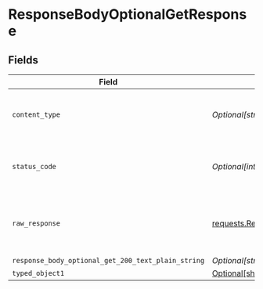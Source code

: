 # ResponseBodyOptionalGetResponse


## Fields

| Field                                                                                 | Type                                                                                  | Required                                                                              | Description                                                                           |
| ------------------------------------------------------------------------------------- | ------------------------------------------------------------------------------------- | ------------------------------------------------------------------------------------- | ------------------------------------------------------------------------------------- |
| `content_type`                                                                        | *Optional[str]*                                                                       | :heavy_check_mark:                                                                    | HTTP response content type for this operation                                         |
| `status_code`                                                                         | *Optional[int]*                                                                       | :heavy_check_mark:                                                                    | HTTP response status code for this operation                                          |
| `raw_response`                                                                        | [requests.Response](https://requests.readthedocs.io/en/latest/api/#requests.Response) | :heavy_minus_sign:                                                                    | Raw HTTP response; suitable for custom response parsing                               |
| `response_body_optional_get_200_text_plain_string`                                    | *Optional[str]*                                                                       | :heavy_minus_sign:                                                                    | OK                                                                                    |
| `typed_object1`                                                                       | [Optional[shared.TypedObject1]](undefined/models/shared/typedobject1.md)              | :heavy_minus_sign:                                                                    | OK                                                                                    |